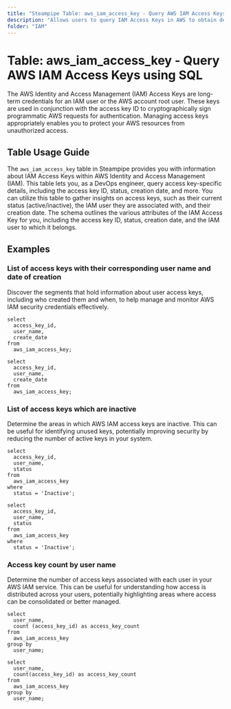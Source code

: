 ```yaml
---
title: "Steampipe Table: aws_iam_access_key - Query AWS IAM Access Keys using SQL"
description: "Allows users to query IAM Access Keys in AWS to obtain details about the access keys associated with an IAM user. This includes the access key ID, status, creation date, and more."
folder: "IAM"
---
```


# Table: aws_iam_access_key - Query AWS IAM Access Keys using SQL

The AWS Identity and Access Management (IAM) Access Keys are long-term credentials for an IAM user or the AWS account root user. These keys are used in conjunction with the access key ID to cryptographically sign programmatic AWS requests for authentication. Managing access keys appropriately enables you to protect your AWS resources from unauthorized access.

## Table Usage Guide

The `aws_iam_access_key` table in Steampipe provides you with information about IAM Access Keys within AWS Identity and Access Management (IAM). This table lets you, as a DevOps engineer, query access key-specific details, including the access key ID, status, creation date, and more. You can utilize this table to gather insights on access keys, such as their current status (active/inactive), the IAM user they are associated with, and their creation date. The schema outlines the various attributes of the IAM Access Key for you, including the access key ID, status, creation date, and the IAM user to which it belongs.

## Examples

### List of access keys with their corresponding user name and date of creation
Discover the segments that hold information about user access keys, including who created them and when, to help manage and monitor AWS IAM security credentials effectively.

```sql+postgres
select
  access_key_id,
  user_name,
  create_date
from
  aws_iam_access_key;
```

```sql+sqlite
select
  access_key_id,
  user_name,
  create_date
from
  aws_iam_access_key;
```


### List of access keys which are inactive
Determine the areas in which AWS IAM access keys are inactive. This can be useful for identifying unused keys, potentially improving security by reducing the number of active keys in your system.

```sql+postgres
select
  access_key_id,
  user_name,
  status
from
  aws_iam_access_key
where
  status = 'Inactive';
```

```sql+sqlite
select
  access_key_id,
  user_name,
  status
from
  aws_iam_access_key
where
  status = 'Inactive';
```


### Access key count by user name
Determine the number of access keys associated with each user in your AWS IAM service. This can be useful for understanding how access is distributed across your users, potentially highlighting areas where access can be consolidated or better managed.

```sql+postgres
select
  user_name,
  count (access_key_id) as access_key_count
from
  aws_iam_access_key
group by
  user_name;
```

```sql+sqlite
select
  user_name,
  count(access_key_id) as access_key_count
from
  aws_iam_access_key
group by
  user_name;
```